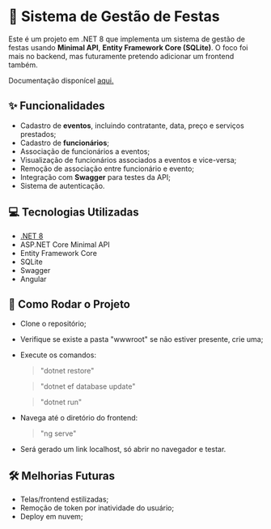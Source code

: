# 🎉 Sistema de Gestão de Festas

Este é um projeto em .NET 8 que implementa um sistema de gestão de festas usando **Minimal API**, **Entity Framework Core (SQLite)**.
O foco foi mais no backend, mas futuramente pretendo adicionar um frontend também.

Documentação disponícel [aqui.](https://www.notion.so/Sistema-de-Gest-o-de-Eventos-1d0709aa41a2806a97f3ed0a7359311d?pvs=4) 

## ✨ Funcionalidades

- Cadastro de **eventos**, incluindo contratante, data, preço e serviços prestados;
- Cadastro de **funcionários**;
- Associação de funcionários a eventos;
- Visualização de funcionários associados a eventos e vice-versa;
- Remoção de associação entre funcionário e evento;
- Integração com **Swagger** para testes da API;
- Sistema de autenticação.

## 💻 Tecnologias Utilizadas

- [.NET 8](https://dotnet.microsoft.com/)
- ASP.NET Core Minimal API
- Entity Framework Core
- SQLite
- Swagger
- Angular

<!--
## 🗂️ Pacotes Necessários do Projeto

Ao criar o arquico EventContext.cs é preciso instalar e adicionar pacotes:

> "dotnet tool install --global dotnet-ef --version 8.\*"

E dentro da pasta do projeto é precio adicionar os pacotes:

> "dotnet add package Microsoft.EntityFrameworkCore --version 8.\*"

> "dotnet add package Microsoft.EntityFrameworkCore.Design --version 8.\*"

> "dotnet add package Microsoft.EntityFrameworkCore.Sqlite --version 8.\*"
-->
## 🧪 Como Rodar o Projeto

- Clone o repositório;
- Verifique se existe a pasta "wwwroot" se não estiver presente, crie uma;
- Execute os comandos:

  > "dotnet restore"

  > "dotnet ef database update"

  > "dotnet run"

- Navega até o diretório do frontend:

  > "ng serve"

- Será gerado um link localhost, só abrir no navegador e testar.

## 🛠️ Melhorias Futuras

- Telas/frontend estilizadas;
- Remoção de token por inatividade do usuário;
- Deploy em nuvem;
